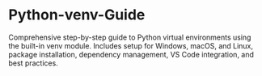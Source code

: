 # Python-venv-Guide
Comprehensive step-by-step guide to Python virtual environments using the built-in venv module. Includes setup for Windows, macOS, and Linux, package installation, dependency management, VS Code integration, and best practices.
